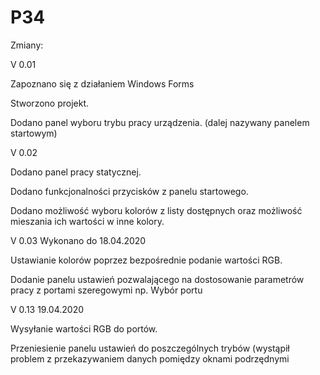 # P34
Zmiany:

V 0.01 

Zapoznano się z działaniem Windows Forms 

Stworzono projekt.

Dodano panel wyboru trybu pracy urządzenia. (dalej nazywany panelem startowym)


V 0.02

Dodano panel pracy statycznej.

Dodano funkcjonalności przycisków z panelu startowego.

Dodano możliwość wyboru kolorów z listy dostępnych oraz możliwość mieszania ich wartości w inne kolory.


V 0.03 Wykonano do 18.04.2020

Ustawianie kolorów poprzez bezpośrednie podanie wartości RGB.

Dodanie panelu ustawień pozwalającego na dostosowanie parametrów pracy z portami szeregowymi np. Wybór portu

V 0.13 19.04.2020
 
 Wysyłanie wartości RGB do portów.
  
 Przeniesienie panelu ustawień do poszczególnych trybów (wystąpił problem z przekazywaniem danych pomiędzy oknami podrzędnymi 


